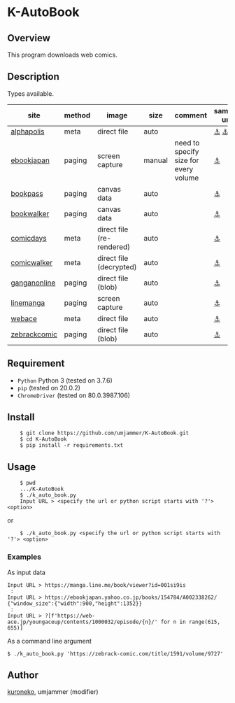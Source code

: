 # K-AutoBook

## Overview

This program downloads web comics.

## Description

Types available.

|site|method|image|size|comment|sample url|
|----|------|-----|----|-------|----------|
|[alphapolis](http://www.alphapolis.co.jp/)|meta|direct file|auto| |[⚓](http://www.alphapolis.co.jp/manga/viewManga/46) [⚓](http://www.alphapolis.co.jp/manga/viewOpening/138000030/)|
|[ebookjapan](http://ebookjapan.yahoo.co.jp/)|paging|screen capture|manual|need to specify size for every volume|[⚓](https://ebookjapan.yahoo.co.jp/books/145222/A000100547)|
|[bookpass]()|paging|canvas data|auto| |[⚓](https://bookpass.auone.jp/pack/detail/?iid=BT000069318400100101&cs=top_freecomics_reco_670&pos=2&tab=1&ajb=3)|
|[bookwalker]()|paging|canvas data|auto| |[⚓](https://viewer.bookwalker.jp/browserWebApi/03/view?cid=57c84cf2-7062-4ef9-9071-45fb249c926e)|
|[comicdays]()|meta|direct file (re-rendered)|auto| |[⚓](https://comic-days.com/volume/13932016480030155016)|
|[comicwalker]()|meta|direct file (decrypted)|auto| |[⚓](https://comic-walker.com/viewer/?tw=2&dlcl=ja&cid=KDCW_MF09000001010005_68)|
|[ganganonline]()|paging|direct file (blob)|auto| |[⚓](https://viewer.ganganonline.com/manga/?chapterId=15502)|
|[linemanga]()|paging|screen capture|auto| |[⚓](https://manga.line.me/book/viewer?id=92dc0b4e-c5d4-4518-9fba-d78fb1e6b0f0)|
|[webace]()|meta|direct file|auto| |[⚓](https://web-ace.jp/youngaceup/contents/1000053/episode/1092/)|
|[zebrackcomic]()|paging|direct file (blob)|auto| |[⚓](https://zebrack-comic.com/title/37/volume/1498/viewer)|

## Requirement

* `Python` Python 3 (tested on 3.7.6)
* `pip` (tested on 20.0.2)
* `ChromeDriver` (tested on 80.0.3987.106)

## Install

```shell
    $ git clone https://github.com/umjammer/K-AutoBook.git
    $ cd K-AutoBook
    $ pip install -r requirements.txt
```

## Usage

```shell
    $ pwd
    .../K-AutoBook
    $ ./k_auto_book.py
    Input URL > <specify the url or python script starts with '?'> <option>
```

or

```shell
    $ ./k_auto_book.py <specify the url or python script starts with '?'> <option>
```

### Examples

As input data

```shell
Input URL > https://manga.line.me/book/viewer?id=001si9is
 :
Input URL > https://ebookjapan.yahoo.co.jp/books/154784/A002338262/ {"window_size":{"width":900,"height":1352}}
 :
Input URL > ?[f'https://web-ace.jp/youngaceup/contents/1000032/episode/{n}/' for n in range(615, 655)]
```

As a command line argument

```shell
$ ./k_auto_book.py 'https://zebrack-comic.com/title/1591/volume/9727' 
```

## Author

[kuroneko](https://github.com/amu-kuroneko),
umjammer (modifier)